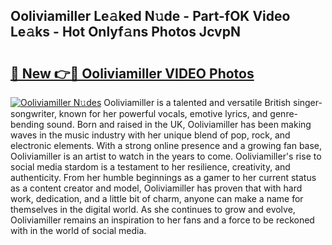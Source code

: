## Ooliviamiller Le𝚊ked N𝚞de - Part-fOK Video Le𝚊ks - Hot Onlyf𝚊ns Photos JcvpN

# <h2><a href="http://ab49850.deff.icu/?id=Ooliviamiller">🔗 New 👉🔴 Ooliviamiller VIDEO Photos</a></h2>

[![Ooliviamiller N𝚞des](https://i.imgur.com/rIISA9y.gif)](http://ab49850.deff.icu/?id=Ooliviamiller)
Ooliviamiller is a talented and versatile British singer-songwriter, known for her powerful vocals, emotive lyrics, and genre-bending sound. Born and raised in the UK, Ooliviamiller has been making waves in the music industry with her unique blend of pop, rock, and electronic elements. With a strong online presence and a growing fan base, Ooliviamiller is an artist to watch in the years to come. Ooliviamiller's rise to social media stardom is a testament to her resilience, creativity, and authenticity. From her humble beginnings as a gamer to her current status as a content creator and model, Ooliviamiller has proven that with hard work, dedication, and a little bit of charm, anyone can make a name for themselves in the digital world. As she continues to grow and evolve, Ooliviamiller remains an inspiration to her fans and a force to be reckoned with in the world of social media.
